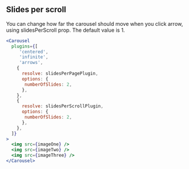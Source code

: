 ## Slides per scroll
You can change how far the carousel should move when you click arrow, using slidesPerScroll prop. The default value is 1.
```jsx render
<Carousel
  plugins={[
     'centered',
     'infinite',
     'arrows',
    {
      resolve: slidesPerPagePlugin,
      options: {
       numberOfSlides: 2,
      },
    },
    {
      resolve: slidesPerScrollPlugin,
      options: {
       numberOfSlides: 2,
      },
    },
  ]}   
>
  <img src={imageOne} />
  <img src={imageTwo} />
  <img src={imageThree} />
</Carousel>
```
